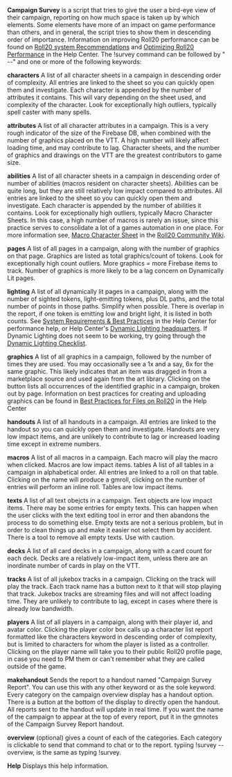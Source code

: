 **Campaign Survey** is a script that tries to give the user a bird-eye view of their campaign, reporting on how much space is taken up by which elements. Some elements have more of an impact on game performance than others, and in general, the script tries to show them in descending order of importance. Information on improving Roll20 performance can be found on [Roll20 system Recommendations](https://help.roll20.net/hc/en-us/articles/4403128607127-Roll20-System-Recommendations) and [Optimizing Roll20 Performance](https://help.roll20.net/hc/en-us/articles/360041544654) in the Help Center. The !survey command can be followed by " --" and one or more of the following keywords:

**characters** A list of all character sheets in a campaign in descending order of complexity. All entries are linked to the sheet so you can quickly open them and investigate. Each character is appended by the number of attributes it contains. This will vary depending on the sheet used, and complexity of the character. Look for exceptionally high outliers, typically spell caster with many spells.

**attributes** A list of all character attributes in a campaign. This is a very rough indicator of the size of the Firebase DB, when combined with the number of graphics placed on the VTT. A high number will likely affect loading time, and may contribute to lag. Character sheets, and the number of graphics and drawings on the VTT are the greatest contributors to game size.

**abilities** A list of all character sheets in a campaign in descending order of number of abilities (macros resident on character sheets). Abilities can be quite long, but they are still relatively low impact compared to attributes. All entries are linked to the sheet so you can quickly open them and investigate. Each character is appended by the number of abilities it contains. Look for exceptionally high outliers, typically Macro Character Sheets. In this case, a high number of macros is rarely an issue, since this practice serves to consolidate a lot of a games automation in one place. For more information see, [Macro Character Sheet](https://tinyurl.com/3jn6jzrr) in the [Roll20 Community Wiki](https://tinyurl.com/mtz43sun).

**pages** A list of all pages in a campaign, along with the number of graphics on that page. Graphics are listed as total graphics/count of tokens. Look for exceptionally high count outliers. More graphics = more Firebase items to track. Number of graphics is more likely to be a lag concern on Dynamically Lit pages.

**lighting** A list of all dynamically lit pages in a campaign, along with the number of sighted tokens, light-emitting tokens, plus DL paths, and the total number of points in those paths. Simplify when possible. There is overlap in the report, if one token is emitting low and bright light, it is listed in both counts. See [System Requirements & Best Practices](https://help.roll20.net/hc/en-us/articles/360045793374-System-Requirements-Best-Practices) in the Help Center for performance help, or Help Center's [Dynamic Lighting headquarters](https://help.roll20.net/hc/en-us/categories/360003712734-Dynamic-Lighting). If Dynamic Lighting does not seem to be working, try going through the [Dynamic Lighting Checklist](https://help.roll20.net/hc/en-us/articles/360044771413-Dynamic-Lighting-Checklist).

**graphics** A list of all graphics in a campaign, followed by the number of times they are used. You may occasionally see a 1x and a say, 6x for the same graphic. This likely indicates that an item was dragged in from a marketplace source and used again from the art library. Clicking on the button lists all occurrences of the identified graphic in a campaign, broken out by page. Information on best practices for creating and uploading graphics can be found in [Best Practices for Files on Roll20](https://help.roll20.net/hc/en-us/articles/360037256634-Best-Practices-for-Files-on-Roll20s) in the Help Center

**handouts** A list of all handouts in a campaign. All entries are linked to the handout so you can quickly open them and investigate. Handouts are very low impact items, and are unlikely to contribute to lag or increased loading time except in extreme numbers.

**macros** A list of all macros in a campaign. Each macro will play the macro when clicked. Macros are low impact items.
tables A list of all tables in a campaign in alphabetical order. All entries are linked to a roll on that table. Clicking on the name will produce a gmroll, clicking on the number of entries will perform an inline roll. Tables are low impact items.

**texts** A list of all text obejcts in a campaign. Text objects are low impact items. There may be some entries for empty texts. This can happen when the user clicks with the text editing tool in error and then abandons the process to do something else. Empty texts are not a serious problem, but in order to clean things up and make it easier not select them by accident. There is a tool to remove all empty texts. Use with caution.

**decks** A list of all card decks in a campaign, along with a card count for each deck. Decks are a relatively low-impact item, unless there are an inordinate number of cards in play on the VTT.

**tracks** A list of all jukebox tracks in a campaign. Clicking on the track will play the track. Each track name has a button next to it that will stop playing that track. Jukebox tracks are streaming files and will not affect loading time. They are unlikely to contribute to lag, except in cases where there is already low bandwidth.

**players** A list of all players in a campaign, along with their player id, and avatar color. Clicking the player color box calls up a character list report formatted like the characters keyword in descending order of complexity, but is limited to characters for whom the player is listed as a controller. Clicking on the player name will take you to their public Roll20 profile page, in case you need to PM them or can't remember what they are called outside of the game.

**makehandout** Sends the report to a handout named "Campaign Survey Report". You can use this with any other keyword or as the sole keyword. Every category on the campaign overview display has a handout option. There is a button at the bottom of the display to directly open the handout. All reports sent to the handout will update in real time. If you want the name of the campaign to appear at the top of every report, put it in the gmnotes of the Campaign Survey Report handout.

**overview** (optional) gives a count of each of the categories. Each category is clickable to send that command to chat or to the report. typiing !survey --overview, is the same as typing !survey.

**Help** Displays this help information.
